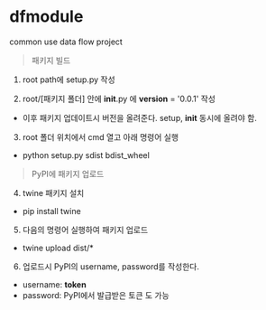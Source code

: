 # dfmodule
 common use data flow project

> 패키지 빌드

1. root path에 setup.py 작성

2. root/[패키지 폴더] 안에 __init__.py 에 __version__ = '0.0.1' 작성
 - 이후 패키지 업데이트시 버전을 올려준다. setup, __init__ 동시에 올려야 함.

3. root 폴더 위치에서 cmd 열고 아래 명령어 실행
 - python setup.py sdist bdist_wheel

> PyPI에 패키지 업로드

4. twine 패키지 설치
 - pip install twine

5. 다음의 명령어 실행하여 패키지 업로드
 - twine upload dist/*

6. 업로드시 PyPI의 username, password를 작성한다.
- username: __token__
- password: PyPI에서 발급받은 토큰
도 가능